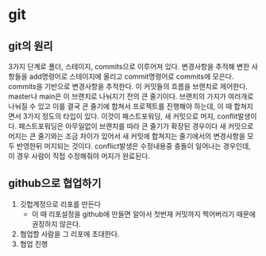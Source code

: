 # git

## git의 원리
3가지 단계로 폴더, 스테이지, commits으로 이루어져 있다.
변경사항을 추적해 변한 사항들을 add명령어로 스테이지에 올리고 commit명령어로 commits에 모은다.
commits을 기반으로 변경사항을 추적한다.
이 커밋들의 흐름을 브랜치로 제어한다.
master나 main은 이 브랜치로 나눠지기 전의 큰 줄기이다.
브랜치의 가지가 여러개로 나눠질 수 있고 이를 결국 큰 줄기에 합쳐서 프로젝트를 진행해야 하는데, 이 때 합쳐지면서 3가지 정도의 타입이 있다.
이것이 패스트포워딩, 새 커밋으로 머지, conflit발생이다.
패스트포워딩은 아무일없이 브랜치를 따라 큰 줄기가 확장된 경우이다
새 커밋으로 머지는 큰 줄기와는 조금 차이가 있어서 새 커밋에 합쳐지는 줄기에서의 변경사항을 모두 반영한뒤 머지되는 것이다.
conflict발생은 수정내용중 충돌이 일어나는 경우인데, 이 경우 사람이 직접 수정해줘야 머지가 완료된다.
## github으로 협업하기
1. 깃헙계정으로 리포를 만든다
	- 이 때 리포설정을 github에 만들면 알아서 첫번재 커밋까지 찍어버리기 때문에 권장하지 않은다.
2. 협업할 사람을 그 리포에 초대한다.
3. 협업 진행

